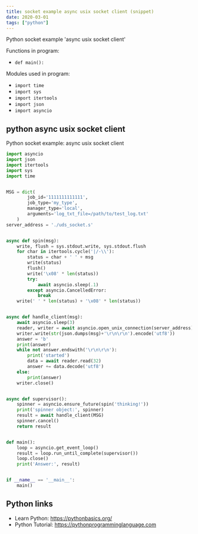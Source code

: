 ```yaml
---
title: socket example async usix socket client (snippet)
date: 2020-03-01
tags: ["python"]
---
```

Python socket example 'async usix socket client'

Functions in program: 
* `def main():`

Modules used in program: 
* `import time`
* `import sys`
* `import itertools`
* `import json`
* `import asyncio`

## python async usix socket client

Python socket example: async usix socket client

```python
import asyncio
import json
import itertools
import sys
import time


MSG = dict(
        job_id='1111111111111',
        job_type='my_type',
        manager_type='local',
        arguments='log_txt_file=/path/to/test_log.txt'
    )
server_address = './uds_socket.s'


async def spin(msg):
    write, flush = sys.stdout.write, sys.stdout.flush
    for char in itertools.cycle('|/-\\'):
        status = char + ' ' + msg
        write(status)
        flush()
        write('\x08' * len(status))
        try:
            await asyncio.sleep(.1)
        except asyncio.CancelledError:
            break
    write(' ' * len(status) + '\x08' * len(status))


async def handle_client(msg):
    await asyncio.sleep(3)
    reader, writer = await asyncio.open_unix_connection(server_address)
    writer.write(str(json.dumps(msg)+'\r\n\r\n').encode('utf8'))
    answer = 'b'
    print(answer)
    while not answer.endswith('\r\n\r\n'):
        print('started')
        data = await reader.read(32)
        answer += data.decode('utf8')
    else:
        print(answer)
    writer.close()


async def supervisor():
    spinner = asyncio.ensure_future(spin('thinking!'))
    print('spinner object:', spinner)
    result = await handle_client(MSG)
    spinner.cancel()
    return result


def main():
    loop = asyncio.get_event_loop()
    result = loop.run_until_complete(supervisor())
    loop.close()
    print('Answer:', result)


if __name__ == '__main__':
    main()

```

## Python links

- Learn Python: https://pythonbasics.org/
- Python Tutorial: https://pythonprogramminglanguage.com
